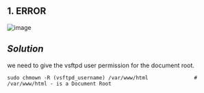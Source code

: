 ## 1. ERROR

![image](https://github.com/januo-org/proof-of-concepts/assets/91359308/a23e0845-3aeb-42f9-9d0f-893d6a3a0fa7)

_Solution_
-----------

we need to give the vsftpd user permission for the document root.

    sudo chmown -R (vsftpd_username) /var/www/html               # /var/www/html - is a Document Root
